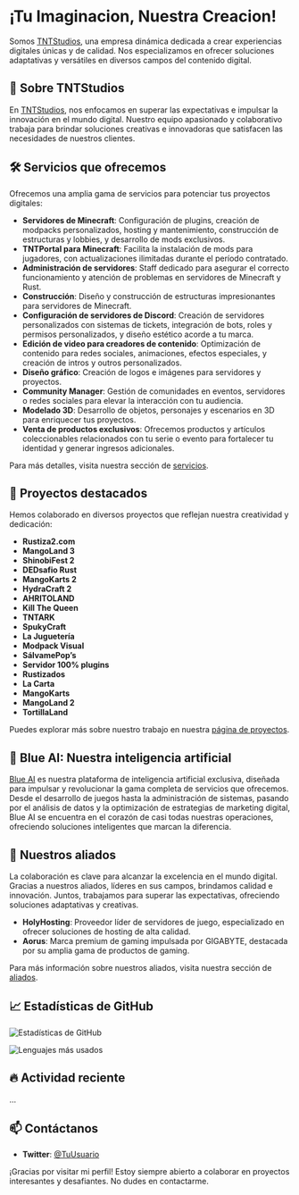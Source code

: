 # ¡Tu Imaginacion, Nuestra Creacion!

Somos [TNTStudios](https://tntstudios.space/), una empresa dinámica dedicada a crear experiencias digitales únicas y de calidad. Nos especializamos en ofrecer soluciones adaptativas y versátiles en diversos campos del contenido digital.

## 🚀 Sobre TNTStudios

En [TNTStudios](https://tntstudios.space/nosotros), nos enfocamos en superar las expectativas e impulsar la innovación en el mundo digital. Nuestro equipo apasionado y colaborativo trabaja para brindar soluciones creativas e innovadoras que satisfacen las necesidades de nuestros clientes.

## 🛠️ Servicios que ofrecemos

Ofrecemos una amplia gama de servicios para potenciar tus proyectos digitales:

- **Servidores de Minecraft**: Configuración de plugins, creación de modpacks personalizados, hosting y mantenimiento, construcción de estructuras y lobbies, y desarrollo de mods exclusivos.
- **TNTPortal para Minecraft**: Facilita la instalación de mods para jugadores, con actualizaciones ilimitadas durante el período contratado.
- **Administración de servidores**: Staff dedicado para asegurar el correcto funcionamiento y atención de problemas en servidores de Minecraft y Rust.
- **Construcción**: Diseño y construcción de estructuras impresionantes para servidores de Minecraft.
- **Configuración de servidores de Discord**: Creación de servidores personalizados con sistemas de tickets, integración de bots, roles y permisos personalizados, y diseño estético acorde a tu marca.
- **Edición de video para creadores de contenido**: Optimización de contenido para redes sociales, animaciones, efectos especiales, y creación de intros y outros personalizados.
- **Diseño gráfico**: Creación de logos e imágenes para servidores y proyectos.
- **Community Manager**: Gestión de comunidades en eventos, servidores o redes sociales para elevar la interacción con tu audiencia.
- **Modelado 3D**: Desarrollo de objetos, personajes y escenarios en 3D para enriquecer tus proyectos.
- **Venta de productos exclusivos**: Ofrecemos productos y artículos coleccionables relacionados con tu serie o evento para fortalecer tu identidad y generar ingresos adicionales.

Para más detalles, visita nuestra sección de [servicios](https://tntstudios.space/nuestros-servicios).

## 🌟 Proyectos destacados

Hemos colaborado en diversos proyectos que reflejan nuestra creatividad y dedicación:

- **Rustiza2.com**
- **MangoLand 3**
- **ShinobiFest 2**
- **DEDsafio Rust**
- **MangoKarts 2**
- **HydraCraft 2**
- **AHRITOLAND**
- **Kill The Queen**
- **TNTARK**
- **SpukyCraft**
- **La Juguetería**
- **Modpack Visual**
- **SálvamePop’s**
- **Servidor 100% plugins**
- **Rustizados**
- **La Carta**
- **MangoKarts**
- **MangoLand 2**
- **TortillaLand**

Puedes explorar más sobre nuestro trabajo en nuestra [página de proyectos](https://tntstudios.space/nuestro-trabajo).

## 🤖 Blue AI: Nuestra inteligencia artificial

[Blue AI](https://tntstudios.space/blue-ai) es nuestra plataforma de inteligencia artificial exclusiva, diseñada para impulsar y revolucionar la gama completa de servicios que ofrecemos. Desde el desarrollo de juegos hasta la administración de sistemas, pasando por el análisis de datos y la optimización de estrategias de marketing digital, Blue AI se encuentra en el corazón de casi todas nuestras operaciones, ofreciendo soluciones inteligentes que marcan la diferencia.

## 🤝 Nuestros aliados

La colaboración es clave para alcanzar la excelencia en el mundo digital. Gracias a nuestros aliados, líderes en sus campos, brindamos calidad e innovación. Juntos, trabajamos para superar las expectativas, ofreciendo soluciones adaptativas y creativas.

- **HolyHosting**: Proveedor líder de servidores de juego, especializado en ofrecer soluciones de hosting de alta calidad.
- **Aorus**: Marca premium de gaming impulsada por GIGABYTE, destacada por su amplia gama de productos de gaming.

Para más información sobre nuestros aliados, visita nuestra sección de [aliados](https://tntstudios.space/Aliados).

## 📈 Estadísticas de GitHub

![Estadísticas de GitHub](https://github-readme-stats.vercel.app/api?username=tntstudiosn&show_icons=true&theme=radical&count_private=true)

![Lenguajes más usados](https://github-readme-stats.vercel.app/api/top-langs/?username=tntstudiosn&layout=compact&theme=radical&count_private=true)

## 🔥 Actividad reciente

<!--START_SECTION:activity-->
...
<!--END_SECTION:activity-->

## 📫 Contáctanos
- **Twitter**: [@TuUsuario](https://x.com/TNTStudiosn)

¡Gracias por visitar mi perfil! Estoy siempre abierto a colaborar en proyectos interesantes y desafiantes. No dudes en contactarme.
